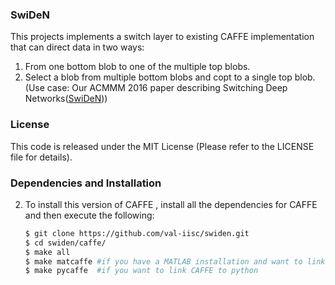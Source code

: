 ### SwiDeN

This projects implements a switch layer to existing CAFFE implementation that can direct data in two ways:<br />
1. From one bottom blob to one of the multiple top blobs.<br />
2. Select a blob from multiple bottom blobs and copt to a single top blob.<br />(Use case: Our ACMMM 2016 paper describing Switching Deep Networks([SwiDeN](https://arxiv.org/abs/1607.08764)))<br />
### License

This code is released under the MIT License (Please refer to the LICENSE file for details).

### Dependencies and Installation

2. To install this version of CAFFE , install all the dependencies for CAFFE and then execute the following:
  
   ```bash
   $ git clone https://github.com/val-iisc/swiden.git
   $ cd swiden/caffe/
   $ make all 
   $ make matcaffe #if you have a MATLAB installation and want to link CAFFE to MATLAB
   $ make pycaffe  #if you want to link CAFFE to python
